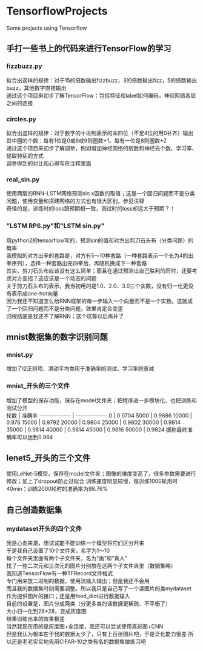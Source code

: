 # TensorflowProjects
Some projects using Tensorflow

## 手打一些书上的代码来进行TensorFlow的学习
### fizzbuzz.py
拟合出这样的规律：对于15的倍数输出fizzbuzz，3的倍数输出fizz，5的倍数输出buzz，其他数字直接输出  
通过这个项目来初步了解TensorFlow：包括特征和label如何编码，神经网络各层之间的连接  
### circles.py
拟合出这样的规律：对于数字的十进制表示的末四位（不足4位的用0补齐）输出其中圈的个数：每有1位是0或6或9则圈数+1，每有一位是8则圈数+2  
通过这个项目来初步了解调参，例如增加神经网络的层数和神经元个数、学习率、提取特征的方式  
调参得到的对比和心得写在注释里面  
### real_sin.py
使用两层的RNN-LSTM网络预测sin x函数的取值；这是一个回归问题而不是分类问题，使用变量和搭建网络的方式也有很大区别，参见注释  
奇怪的是，训练时的loss跟预期相一致，测试时的loss却远大于预期？！  
### "LSTM RPS.py"和"LSTM sin.py"
用python2的tensorflow写的，预测sin的值和对方出剪刀石头布（分类问题）的概率  
我模拟的对方出拳的套路是，对方有5～10种套路（一种套路表示一个长为4的出拳序列），选择一种套路出完四拳后，再随机换成下一种套路  
其实，剪刀石头布应该没有这么简单；而且在通过预测让自己胜利的同时，还要考虑对方变招？这应该是一个动态的问题  
关于剪刀石头布的表示，我当初用的是1.0、2.0、3.0三个实数，没有归一化更没有表示成one-hot向量  
因为我还不知道怎么给RNN框架的每一步输入一个向量而不是一个实数。这就成了一个回归问题而不是分类问题，效果肯定会变差  
归根结底是我还不了解RNN；这个坑等以后再补了  

## mnist数据集的数字识别问题
### mnist.py
增加了l2正则项、滑动平均类用于准确率的测试、学习率的衰减  
### mnist_开头的三个文件
增加了模型的保存功能，保存在model文件夹；把程序进一步模块化、也把训练和测试分开  
 轮数 | 准确率 
 ------------- | ------------- 
 0 | 0.0704 
 5000 | 0.9686 
 10000 | 0.976 
 15000 | 0.9792 
 20000 | 0.9804 
 25000 | 0.9802 
 30000 | 0.9814 
 35000 | 0.9814 
 40000 | 0.9814 
 45000 | 0.9816 
 50000 | 0.9824 
据称最终准确率可以达到0.984  
## lenet5_开头的三个文件
使用LeNet-5模型，保存在model文件夹；图像的维度变高了，很多参数需要进行修改；加上了dropout防止过拟合
训练速度明显较慢，每训练1000轮用时40min；训练2000轮时的准确率为98.76%

## 自己创造数据集
### mydataset开头的四个文件
我是心血来潮，想试试能不能训练一个模型将它们区分开来  
于是我自己设置了10个文件夹，名字为1～10  
每个文件夹里面有两个子文件夹，名为“画”和“真人”  
找了一些二次元和三次元的图片分别放在这两个子文件夹里（数据集略）  
我知道TensorFlow有一种TFRecord文件格式  
专门用来放二进制的数据，使用流输入输出；但是我还不会用  
而且我的数据集时刻需要调整。所以我只是自己写了一个读图片的类mydataset  
作为提供图片的接口；还是用feed_dict进行数据输入  
目前的设置是，图片分成两类（分更多类的话数据更稀疏、不平衡了）  
大小归一化到28*28，变成灰度图  
结果训练出来的效果极差  
当然我现在用的是灰度图+全连接，我还可以尝试使用真彩图+CNN  
但是我认为根本在于我的数据太少了，只有上百张图片吧，于是泛化能力很差
所以还是老老实实地先用CIFAR-10之类有名的数据集做练习吧  
